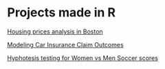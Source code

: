 # Projects made in R

[Housing prices analysis in Boston](https://drnursultan.github.io/Data-Analyses-with-R/Boston.html "Exploring housing data in Boston")

[Modeling Car Insurance Claim Outcomes](https://drnursultan.github.io/Data-Analyses-with-R/car_insurance_project.html "Predicting car insurance costs")

[Hyphotesis testing for Women vs Men Soccer scores](https://drnursultan.github.io/Data-Analyses-with-R/Soccer_Matches.html "Hypothesis Testint")
